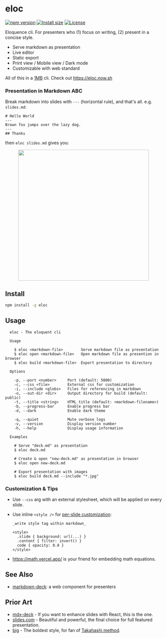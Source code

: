 # eloc

[![npm version][npm-src]][npm-href]
[![Install size][packagephobia-src]][packagephobia-href]
[![License][license-src]][license-href]

Eloquence cli. For presenters who (1) focus on writing, (2) present in a concise style.

- Serve markdown as presentation
- Live editor
- Static export
- Print view / Mobile view / Dark mode
- Customizable with web standard

All of this in a [1MB][packagephobia-href] cli. Check out https://eloc.now.sh

### Presentation in Markdown ABC

Break markdown into slides with `---` (horizontal rule), and that's all. e.g. `slides.md`:

```
# Hello World
---
Brown fox jumps over the lazy dog.
---
## Thanks
```

then `eloc slides.md` gives you:

<p align="center"><img src="https://eloc-screenshot.now.sh" height="420px" /></p>

## Install

```bash
npm install -g eloc
```

## Usage

```
  eloc - The eloquent cli

  Usage

    $ eloc <markdown-file>        Serve markdown file as presentation
    $ eloc open <markdown-file>   Open markdown file as presention in browser
    $ eloc build <markdown-file>  Export presentation to directory

  Options

    -p, --port <number>     Port (default: 5000)
    -c, --css <file>        External css for customization
    -i, --include <globs>   Files for referencing in markdown
    -o, --out-dir <dir>     Output directory for build (default: public)
    -t, --title <string>    HTML title (default: <markdown-filename>)
    -b, --progress-bar      Enable progress bar
    -d, --dark              Enable dark theme

    -q, --quiet             Mute verbose logs
    -v, --version           Display version number
    -h, --help              Display usage information

  Examples

    # Serve "deck.md" as presentation
    $ eloc deck.md

    # Create & open "new-deck.md" as presentation in browser
    $ eloc open new-deck.md

    # Export presentation with images
    $ eloc build deck.md --include "*.jpg"
```

### Customization & Tips

- Use `--css` arg with an external stylesheet, which will be applied on every slide.

- Use inline `<style />` for [per-slide customization](https://eloc.now.sh/#6):

  ```
  _write style tag within markdown_

  <style>
    .slide { background: url(...) }
    .content { filter: invert() }
    code { opacity: 0.8 }
  </style>
  ```

- https://math.vercel.app/ is your friend for embedding math equations.

## See Also

- [markdown-deck](https://github.com/amio/markdown-deck): a web component for presenters

## Prior Art

- [mdx-deck](https://github.com/jxnblk/mdx-deck) - If you want to enhance slides with React, this is the one.
- [slides.com](https://slides.com) - Beautiful and powerful, the final choice for full featured presentation.
- [big](https://github.com/tmcw/big) - The boldest style, for fan of [Takahashi method](https://en.wikipedia.org/wiki/Takahashi_method).

[npm-src]: https://badgen.net/npm/v/eloc
[npm-href]: https://www.npmjs.com/package/eloc
[coverage-src]: https://badgen.net/codecov/c/github/amio/eloc
[coverage-href]: https://codecov.io/gh/amio/eloc
[packagephobia-src]: https://badgen.net/packagephobia/install/eloc
[packagephobia-href]: https://packagephobia.now.sh/result?p=eloc
[license-src]: https://badgen.net/badge/license/MIT
[license-href]: LICENSE.md
